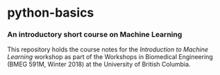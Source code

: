 # python-basics
### An introductory short course on Machine Learning
This repository holds the course notes for the *Introduction to Machine Learning* workshop as part of the Workshops in Biomedical Engineering (BMEG 591M, Winter 2018) at the University of British Columbia.

